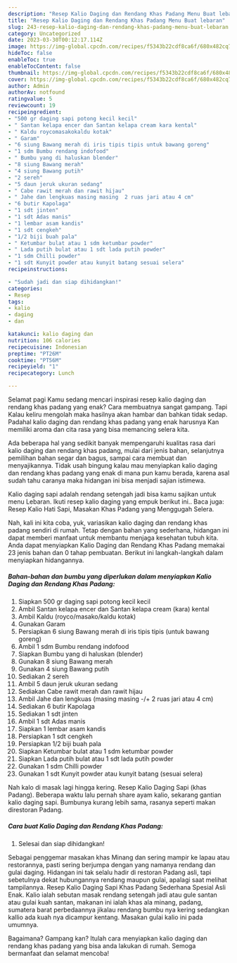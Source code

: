 ```yaml
---
description: "Resep Kalio Daging dan Rendang Khas Padang Menu Buat lebaran"
title: "Resep Kalio Daging dan Rendang Khas Padang Menu Buat lebaran"
slug: 243-resep-kalio-daging-dan-rendang-khas-padang-menu-buat-lebaran
category: Uncategorized
date: 2023-03-30T00:12:17.114Z
image: https://img-global.cpcdn.com/recipes/f5343b22cdf8ca6f/680x482cq70/kalio-daging-dan-rendang-khas-padang-foto-resep-utama.jpg
hideToc: false
enableToc: true
enableTocContent: false
thumbnail: https://img-global.cpcdn.com/recipes/f5343b22cdf8ca6f/680x482cq70/kalio-daging-dan-rendang-khas-padang-foto-resep-utama.jpg
cover: https://img-global.cpcdn.com/recipes/f5343b22cdf8ca6f/680x482cq70/kalio-daging-dan-rendang-khas-padang-foto-resep-utama.jpg
author: Admin
authorAv: notfound
ratingvalue: 5
reviewcount: 19
recipeingredient:
- "500 gr daging sapi potong kecil kecil"
- " Santan kelapa encer dan Santan kelapa cream kara kental"
- " Kaldu roycomasakokaldu kotak"
- " Garam"
- "6 siung Bawang merah di iris tipis tipis untuk bawang goreng"
- "1 sdm Bumbu rendang indofood"
- " Bumbu yang di haluskan blender"
- "8 siung Bawang merah"
- "4 siung Bawang putih"
- "2 sereh"
- "5 daun jeruk ukuran sedang"
- " Cabe rawit merah dan rawit hijau"
- " Jahe dan lengkuas masing masing  2 ruas jari atau 4 cm"
- "6 butir Kapolaga"
- "1 sdt jinten"
- "1 sdt Adas manis"
- "1 lembar asam kandis"
- "1 sdt cengkeh"
- "1/2 biji buah pala"
- " Ketumbar bulat atau 1 sdm ketumbar powder"
- " Lada putih bulat atau 1 sdt lada putih powder"
- "1 sdm Chilli powder"
- "1 sdt Kunyit powder atau kunyit batang sesuai selera"
recipeinstructions:

- "Sudah jadi dan siap dihidangkan!"
categories:
- Resep
tags:
- kalio
- daging
- dan

katakunci: kalio daging dan 
nutrition: 106 calories
recipecuisine: Indonesian
preptime: "PT26M"
cooktime: "PT56M"
recipeyield: "1"
recipecategory: Lunch

---
```



Selamat pagi Kamu sedang mencari inspirasi resep kalio daging dan rendang khas padang yang enak? Cara membuatnya sangat gampang. Tapi Kalau keliru mengolah maka hasilnya akan hambar dan bahkan tidak sedap. Padahal kalio daging dan rendang khas padang yang enak harusnya Kan memiliki aroma dan cita rasa yang bisa memancing selera kita.


Ada beberapa hal yang sedikit banyak mempengaruhi kualitas rasa dari kalio daging dan rendang khas padang, mulai dari jenis bahan, selanjutnya pemilihan bahan segar dan bagus, sampai cara membuat dan menyajikannya. Tidak usah bingung kalau mau menyiapkan kalio daging dan rendang khas padang yang enak di mana pun kamu berada, karena asal sudah tahu caranya maka hidangan ini bisa menjadi sajian istimewa.

Kalio daging sapi adalah rendang setengah jadi bisa kamu sajikan untuk menu Lebaran. Ikuti resep kalio daging yang empuk berikut ini.. Baca juga: Resep Kalio Hati Sapi, Masakan Khas Padang yang Menggugah Selera.


Nah, kali ini kita coba, yuk, variasikan kalio daging dan rendang khas padang sendiri di rumah. Tetap dengan bahan yang sederhana, hidangan ini dapat memberi manfaat untuk membantu menjaga kesehatan tubuh kita. Anda dapat menyiapkan Kalio Daging dan Rendang Khas Padang memakai 23 jenis bahan dan 0 tahap pembuatan. Berikut ini langkah-langkah dalam menyiapkan hidangannya.

<!--inarticleads1-->

##### Bahan-bahan dan bumbu yang diperlukan dalam menyiapkan Kalio Daging dan Rendang Khas Padang:

1. Siapkan 500 gr daging sapi potong kecil kecil
1. Ambil  Santan kelapa encer dan Santan kelapa cream (kara) kental
1. Ambil  Kaldu (royco/masako/kaldu kotak)
1. Gunakan  Garam
1. Persiapkan 6 siung Bawang merah di iris tipis tipis (untuk bawang goreng)
1. Ambil 1 sdm Bumbu rendang indofood
1. Siapkan  Bumbu yang di haluskan (blender)
1. Gunakan 8 siung Bawang merah
1. Gunakan 4 siung Bawang putih
1. Sediakan 2 sereh
1. Ambil 5 daun jeruk ukuran sedang
1. Sediakan  Cabe rawit merah dan rawit hijau
1. Ambil  Jahe dan lengkuas (masing masing -/+ 2 ruas jari atau 4 cm)
1. Sediakan 6 butir Kapolaga
1. Sediakan 1 sdt jinten
1. Ambil 1 sdt Adas manis
1. Siapkan 1 lembar asam kandis
1. Persiapkan 1 sdt cengkeh
1. Persiapkan 1/2 biji buah pala
1. Siapkan  Ketumbar bulat atau 1 sdm ketumbar powder
1. Siapkan  Lada putih bulat atau 1 sdt lada putih powder
1. Gunakan 1 sdm Chilli powder
1. Gunakan 1 sdt Kunyit powder atau kunyit batang (sesuai selera)


Nah kalo di masak lagi hingga kering. Resep Kalio Daging Sapi (khas Padang). Beberapa waktu lalu pernah share ayam kalio, sekarang gantian kalio daging sapi. Bumbunya kurang lebih sama, rasanya seperti makan direstoran Padang. 

<!--inarticleads2-->

##### Cara buat Kalio Daging dan Rendang Khas Padang:


1. Selesai dan siap dihidangkan!

Sebagai penggemar masakan khas Minang dan sering mampir ke lapau atau restorannya, pasti sering berjumpa dengan yang namanya rendang dan gulai daging. Hidangan ini tak selalu hadir di restoran Padang asli, tapi sebetulnya dekat hubungannya rendang maupun gulai, apalagi saat melihat tampilannya. Resep Kalio Daging Sapi Khas Padang Sederhana Spesial Asli Enak. Kalio ialah sebutan masak rendang setengah jadi atau gule santan atau gulai kuah santan, makanan ini ialah khas ala minang, padang, sumatera barat perbedaannya jikalau rendang bumbu nya kering sedangkan kallio ada kuah nya dicampur kentang. Masakan gulai kalio ini pada umumnya. 

Bagaimana? Gampang kan? Itulah cara menyiapkan kalio daging dan rendang khas padang yang bisa anda lakukan di rumah. Semoga bermanfaat dan selamat mencoba!
